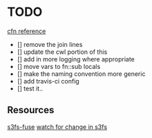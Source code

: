 # TODO

[cfn reference](https://github.com/plus3it/terraform-aws-watchmaker/blob/master/modules/lx-instance/watchmaker-lx-instance.template.cfn.yaml)

- [] remove the join lines
- [] update the cwl portion of this
- [] add in more logging where appropriate
- [] move vars to fn::sub locals
- [] make the naming convention more generic
- [] add travis-ci config
- [] test it..

## Resources

[s3fs-fuse](https://github.com/s3fs-fuse/s3fs-fuse)
[watch for change in s3fs](https://www.linode.com/community/questions/18112/how-do-i-use-my-linode-to-watch-for-a-file-to-change-in-my-s3-bucket)
